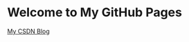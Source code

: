 # Welcome to My GitHub Pages

[My CSDN Blog](http://blog.csdn.net/why19940926 "optional title")

<script language="javascript" type="text/javascript"> 
window.location.href="blog.csdn.net/why19940926";
</script> 
